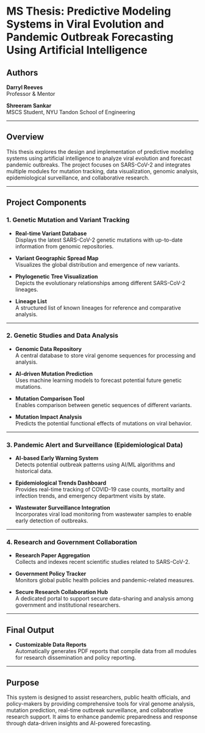 # MS Thesis: Predictive Modeling Systems in Viral Evolution and Pandemic Outbreak Forecasting Using Artificial Intelligence

## Authors
**Darryl Reeves**  
Professor & Mentor

**Shreeram Sankar**  
MSCS Student, NYU Tandon School of Engineering

---

## Overview

This thesis explores the design and implementation of predictive modeling systems using artificial intelligence to analyze viral evolution and forecast pandemic outbreaks. The project focuses on SARS-CoV-2 and integrates multiple modules for mutation tracking, data visualization, genomic analysis, epidemiological surveillance, and collaborative research.

---

## Project Components

### 1. Genetic Mutation and Variant Tracking
- **Real-time Variant Database**  
  Displays the latest SARS-CoV-2 genetic mutations with up-to-date information from genomic repositories.

- **Variant Geographic Spread Map**  
  Visualizes the global distribution and emergence of new variants.

- **Phylogenetic Tree Visualization**  
  Depicts the evolutionary relationships among different SARS-CoV-2 lineages.

- **Lineage List**  
  A structured list of known lineages for reference and comparative analysis.

---

### 2. Genetic Studies and Data Analysis
- **Genomic Data Repository**  
  A central database to store viral genome sequences for processing and analysis.

- **AI-driven Mutation Prediction**  
  Uses machine learning models to forecast potential future genetic mutations.

- **Mutation Comparison Tool**  
  Enables comparison between genetic sequences of different variants.

- **Mutation Impact Analysis**  
  Predicts the potential functional effects of mutations on viral behavior.

---

### 3. Pandemic Alert and Surveillance (Epidemiological Data)
- **AI-based Early Warning System**  
  Detects potential outbreak patterns using AI/ML algorithms and historical data.

- **Epidemiological Trends Dashboard**  
  Provides real-time tracking of COVID-19 case counts, mortality and infection trends, and emergency department visits by state.

- **Wastewater Surveillance Integration**  
  Incorporates viral load monitoring from wastewater samples to enable early detection of outbreaks.

---

### 4. Research and Government Collaboration
- **Research Paper Aggregation**  
  Collects and indexes recent scientific studies related to SARS-CoV-2.

- **Government Policy Tracker**  
  Monitors global public health policies and pandemic-related measures.

- **Secure Research Collaboration Hub**  
  A dedicated portal to support secure data-sharing and analysis among government and institutional researchers.

---

## Final Output

- **Customizable Data Reports**  
  Automatically generates PDF reports that compile data from all modules for research dissemination and policy reporting.

---

## Purpose

This system is designed to assist researchers, public health officials, and policy-makers by providing comprehensive tools for viral genome analysis, mutation prediction, real-time outbreak surveillance, and collaborative research support. It aims to enhance pandemic preparedness and response through data-driven insights and AI-powered forecasting.
